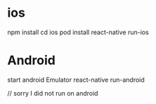 # ios
npm install
cd ios
pod install
react-native run-ios

# Android
start android Emulator 
react-native run-android


// sorry I did not run on android
